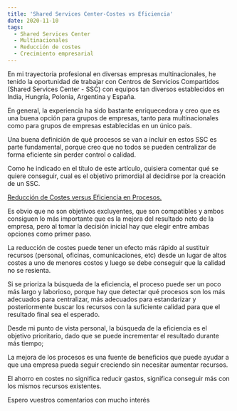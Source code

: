 ```yaml
---
title: 'Shared Services Center-Costes vs Eficiencia'
date: 2020-11-10
tags:
  - Shared Services Center
  - Multinacionales
  - Reducción de costes
  - Crecimiento empresarial
---
```


En mi trayectoria profesional en diversas empresas multinacionales, he tenido la oportunidad de trabajar con Centros de Servicios Compartidos (Shared Services Center - SSC) con equipos tan diversos establecidos en India, Hungría, Polonia, Argentina y España.

En general, la experiencia ha sido bastante enriquecedora y creo que es una buena opción para grupos de empresas, tanto para multinacionales como para grupos de empresas establecidas en un único país.

Una buena definición de qué procesos se van a incluir en estos SSC es parte fundamental, porque creo que no todos se pueden centralizar de forma eficiente sin perder control o calidad.

Como he indicado en el título de este artículo, quisiera comentar qué se quiere conseguir, cual es el objetivo primordial al decidirse por la creación de un SSC.

<u>Reducción de Costes versus Eficiencia en Procesos.</u>

Es obvio que no son objetivos excluyentes, que son compatibles y ambos consiguen lo más importante que es la mejora del resultado neto de la empresa, pero al tomar la decisión inicial hay que elegir entre ambas opciones como primer paso.

La reducción de costes puede tener un efecto más rápido al sustituir recursos (personal, oficinas, comunicaciones, etc) desde un lugar de altos costes a uno de menores costos y luego se debe conseguir que la calidad no se resienta.

Si se prioriza la búsqueda de la eficiencia, el proceso puede ser un poco más largo y laborioso, porque hay que detectar qué procesos son los más adecuados para centralizar, más adecuados para estandarizar y posteriormente buscar los recursos con la suficiente calidad para que el resultado final sea el esperado.

Desde mi punto de vista personal, la búsqueda de la eficiencia es el objetivo prioritario, dado que se puede incrementar el resultado durante más tiempo;

La mejora de los procesos es una fuente de beneficios que puede ayudar a que una empresa pueda seguir creciendo sin necesitar aumentar recursos.

El ahorro en costes no significa reducir gastos, significa conseguir más con los mismos recursos existentes.

Espero vuestros comentarios con mucho interés
